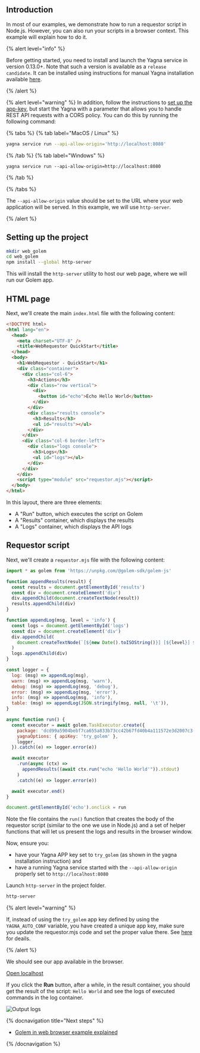 ## Introduction

In most of our examples, we demonstrate how to run a requestor script in Node.js. However, you can also run your scripts in a browser context. This example will explain how to do it.

{% alert level="info" %}

Before getting started, you need to install and launch the Yagna service in version 0.13.0+. Note that such a version is available as a `release candidate`. It can be installed using instructions for manual Yagna installation available [here](/docs/creators/javascript/examples/tools/yagna-installation-for-requestors).

{% /alert %}

{% alert level="warning" %}
In addition, follow the instructions to [set up the app-key](/docs/creators/javascript/examples/tools/yagna-installation-for-requestors), but start the Yagna with a parameter that allows you to handle REST API requests with a CORS policy. You can do this by running the following command:

{% tabs %}
{% tab label="MacOS / Linux" %}

```bash
yagna service run --api-allow-origin='http://localhost:8080'
```

{% /tab %}
{% tab label="Windows" %}

```console
yagna service run --api-allow-origin=http://localhost:8080
```

{% /tab %}

{% /tabs %}

The `--api-allow-origin` value should be set to the URL where your web application will be served.
In this example, we will use `http-server`.

{% /alert %}

## Setting up the project

```bash
mkdir web_golem
cd web_golem
npm install --global http-server
```

This will install the `http-server` utility to host our web page, where we will run our Golem app.

## HTML page

Next, we'll create the main `index.html` file with the following content:

```html
<!DOCTYPE html>
<html lang="en">
  <head>
    <meta charset="UTF-8" />
    <title>WebRequestor QuickStart</title>
  </head>
  <body>
    <h1>WebRequestor - QuickStart</h1>
    <div class="container">
      <div class="col-6">
        <h3>Actions</h3>
        <div class="row vertical">
          <div>
            <button id="echo">Echo Hello World</button>
          </div>
        </div>
        <div class="results console">
          <h3>Results</h3>
          <ul id="results"></ul>
        </div>
      </div>
      <div class="col-6 border-left">
        <div class="logs console">
          <h3>Logs</h3>
          <ul id="logs"></ul>
        </div>
      </div>
    </div>
    <script type="module" src="requestor.mjs"></script>
  </body>
</html>
```

In this layout, there are three elements:

- A "Run" button, which executes the script on Golem
- A "Results" container, which displays the results
- A "Logs" container, which displays the API logs

## Requestor script

Next, we'll create a `requestor.mjs` file with the following content:

```js
import * as golem from 'https://unpkg.com/@golem-sdk/golem-js'

function appendResults(result) {
  const results = document.getElementById('results')
  const div = document.createElement('div')
  div.appendChild(document.createTextNode(result))
  results.appendChild(div)
}

function appendLog(msg, level = 'info') {
  const logs = document.getElementById('logs')
  const div = document.createElement('div')
  div.appendChild(
    document.createTextNode(`[${new Date().toISOString()}] [${level}] ${msg}`)
  )
  logs.appendChild(div)
}

const logger = {
  log: (msg) => appendLog(msg),
  warn: (msg) => appendLog(msg, 'warn'),
  debug: (msg) => appendLog(msg, 'debug'),
  error: (msg) => appendLog(msg, 'error'),
  info: (msg) => appendLog(msg, 'info'),
  table: (msg) => appendLog(JSON.stringify(msg, null, '\t')),
}

async function run() {
  const executor = await golem.TaskExecutor.create({
    package: 'dcd99a5904bebf7ca655a833b73cc42b67fd40b4a111572e3d2007c3',
    yagnaOptions: { apiKey: 'try_golem' },
    logger,
  }).catch((e) => logger.error(e))

  await executor
    .run(async (ctx) =>
      appendResults((await ctx.run("echo 'Hello World'")).stdout)
    )
    .catch((e) => logger.error(e))

  await executor.end()
}

document.getElementById('echo').onclick = run
```

Note the file contains the `run()` function that creates the body of the requestor script (similar to the one we use in Node.js) and a set of helper functions that will let us present the logs and results in the browser window.

Now, ensure you:

- have your Yagna APP key set to `try_golem` (as shown in the yagna installation instruction) and
- have a running Yagna service started with the `--api-allow-origin` properly set to `http://localhost:8080`

Launch `http-server` in the project folder.

```bash
http-server
```

{% alert level="warning" %}

If, instead of using the `try_golem` app key defined by using the `YAGNA_AUTO_CONF` variable, you have created a unique app key, make sure you update the requestor.mjs code and set the proper value there. See [here](/docs/creators/javascript/examples/using-app-keys#js-task-api-examples-using-app-keys) for deails. 

{% /alert %}

We should see our app available in the browser.

[Open localhost](http://localhost:8080/index)

If you click the **Run** button, after a while, in the result container, you should get the result of the script: `Hello World` and see the logs of executed commands in the log container.

![Output logs](/browser_log.png)

{% docnavigation title="Next steps" %}

- [Golem in web browser example explained](/docs/creators/javascript/tutorials/running-in-browser)

{% /docnavigation %}
